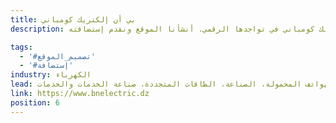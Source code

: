 ```yaml
---
title: بي أن إلكتريك كومباني
description: تعاونت يونيفارواب مع بي أن إلكتريك كومباني في تواجدها الرقمي. أنشأنا الموقع ونقدم إستضافته.

tags:
  - '#تصميم_الموقع'
  - '#إستضافة'
industry: الكهرباء
lead: تأسست شركة بي أن إلكتريك كومباني في عام 2010. هي شركة متخصصة في الهواتف المحمولة، الصناعة، الطاقات المتجددة، صناعة الخدمات والخدمات.
link: https://www.bnelectric.dz
position: 6
---
```

